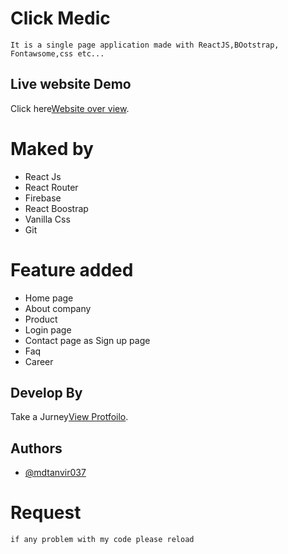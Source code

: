 # Click Medic

    It is a single page application made with ReactJS,BOotstrap, Fontawsome,css etc...

## Live website Demo

Click here[Website over view](https://click-medic-435d1.web.app/).

# Maked by

- React Js
- React Router
- Firebase
- React Boostrap
- Vanilla Css
- Git

# Feature added

- Home page
- About company
- Product
- Login page
- Contact page as Sign up page
- Faq
- Career

## Develop By

Take a Jurney[View Protfoilo](https://github.com/mdtanvir037).

## Authors

- [@mdtanvir037](https://github.com/mdtanvir037/)

# Request

    if any problem with my code please reload
